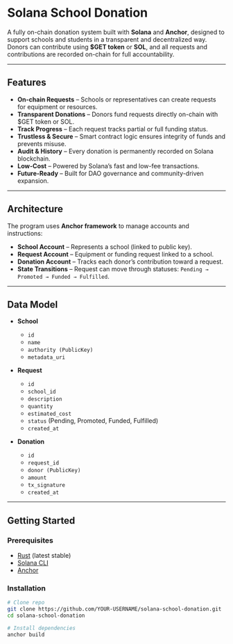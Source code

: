 # Solana School Donation

A fully on-chain donation system built with **Solana** and **Anchor**, designed to support schools and students in a transparent and decentralized way.  
Donors can contribute using **$GET token** or **SOL**, and all requests and contributions are recorded on-chain for full accountability.

---

## Features

-  **On-chain Requests** – Schools or representatives can create requests for equipment or resources.
-  **Transparent Donations** – Donors fund requests directly on-chain with $GET token or SOL.
-  **Track Progress** – Each request tracks partial or full funding status.
-  **Trustless & Secure** – Smart contract logic ensures integrity of funds and prevents misuse.
-  **Audit & History** – Every donation is permanently recorded on Solana blockchain.
-  **Low-Cost** – Powered by Solana’s fast and low-fee transactions.
-  **Future-Ready** – Built for DAO governance and community-driven expansion.

---

## Architecture

The program uses **Anchor framework** to manage accounts and instructions:

- **School Account** – Represents a school (linked to public key).
- **Request Account** – Equipment or funding request linked to a school.
- **Donation Account** – Tracks each donor’s contribution toward a request.
- **State Transitions** – Request can move through statuses: `Pending → Promoted → Funded → Fulfilled`.

---

## Data Model

- **School**
  - `id`
  - `name`
  - `authority (PublicKey)`
  - `metadata_uri`

- **Request**
  - `id`
  - `school_id`
  - `description`
  - `quantity`
  - `estimated_cost`
  - `status` (Pending, Promoted, Funded, Fulfilled)
  - `created_at`

- **Donation**
  - `id`
  - `request_id`
  - `donor (PublicKey)`
  - `amount`
  - `tx_signature`
  - `created_at`

---

## Getting Started

### Prerequisites
- [Rust](https://www.rust-lang.org/) (latest stable)
- [Solana CLI](https://docs.solana.com/cli/install-solana-cli)
- [Anchor](https://www.anchor-lang.com/docs/installation)

### Installation
```bash
# Clone repo
git clone https://github.com/YOUR-USERNAME/solana-school-donation.git
cd solana-school-donation

# Install dependencies
anchor build
